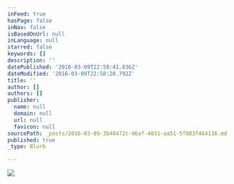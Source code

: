 ```yaml
---
inFeed: true
hasPage: false
inNav: false
isBasedOnUrl: null
inLanguage: null
starred: false
keywords: []
description: ''
datePublished: '2016-03-09T22:58:41.836Z'
dateModified: '2016-03-09T22:58:20.792Z'
title: ''
author: []
authors: []
publisher:
  name: null
  domain: null
  url: null
  favicon: null
sourcePath: _posts/2016-03-09-3b40472c-96af-4831-aa51-5f083f464116.md
published: true
_type: Blurb

---
```

![](https://the-grid-user-content.s3-us-west-2.amazonaws.com/533f599b-8548-414a-8620-34f45916d2c1.jpg)